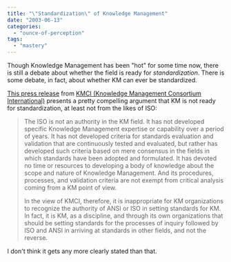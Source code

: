 ```yaml
---
title: "\"Standardization\" of Knowledge Management"
date: "2003-06-13"
categories: 
  - "ounce-of-perception"
tags: 
  - "mastery"
---
```


Though Knowledge Management has been "hot" for some time now, there is still a debate about whether the field is ready for _standardization_. There is some debate, in fact, about whether KM can ever be standardized.  
  
[This press release](http://www.kmci.org/PressRelease/KmciPositionState.htm) from [KMCI (Knowledge Management Consortium International)](www.kmci.org) presents a pretty compelling argument that KM is not ready for standardization, at least not from the likes of ISO:

> The ISO is not an authority in the KM field. It has not developed specific Knowledge Management expertise or capability over a period of years. It has not developed criteria for standards evaluation and validation that are continuously tested and evaluated, but rather has developed such criteria based on mere consensus in the fields in which standards have been adopted and formulated. It has devoted no time or resources to developing a body of knowledge about the scope and nature of Knowledge Management. And its procedures, processes, and validation criteria are not exempt from critical analysis coming from a KM point of view.  
>   
> In the view of KMCI, therefore, it is inappropriate for KM organizations to recognize the authority of ANSI or ISO in setting standards for KM. In fact, it is KM, as a discipline, and through its own organizations that should be setting standards for the processes of inquiry followed by ISO and ANSI in arriving at standards in other fields, and not the reverse.

  
  
I don't think it gets any more clearly stated than that.
